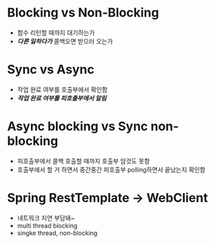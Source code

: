 # Blocking vs Non-Blocking
- 함수 리턴할 때까지 대기하는가
- ***다른 일하다가*** 콜백오면 받으러 오는가

# Sync vs Async
- 작업 완료 여부를 호출부에서 확인함
- ***작업 완료 여부를 피호출부에서 알림***

# Async blocking vs Sync non-blocking
- 피호출부에서 콜백 호출할 때까지 호출부 암것도 못함
- 호출부에서 할 거 하면서 중간중간 피호출부 polling하면서 끝났는지 확인함

# Spring RestTemplate -> WebClient
- 네트워크 지연 부담돼~
- multi thread blocking
- singke thread, non-blocking
